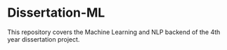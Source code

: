 # Dissertation-ML
This repository covers the Machine Learning and NLP backend of the 4th year dissertation project.
